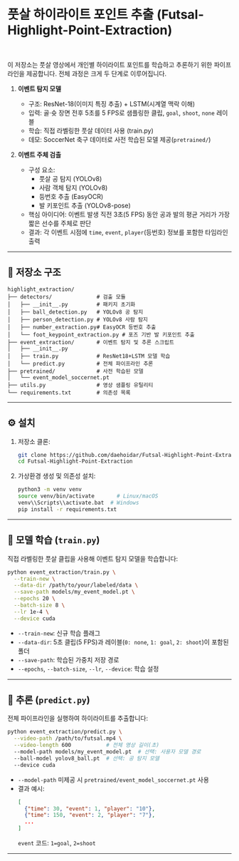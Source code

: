 
# 풋살 하이라이트 포인트 추출 (Futsal-Highlight-Point-Extraction)
<br/>

이 저장소는 풋살 영상에서 개인별 하이라이트 포인트를 학습하고 추론하기 위한 파이프라인을 제공합니다. 전체 과정은 크게 두 단계로 이루어집니다.

1. **이벤트 탐지 모델**  
   - 구조: ResNet-18(이미지 특징 추출) + LSTM(시계열 맥락 이해)  
   - 입력: 골·슛 장면 전후 5초를 5 FPS로 샘플링한 클립, `goal`, `shoot`, `none` 레이블  
   - 학습: 직접 라벨링한 풋살 데이터 사용 (train.py)  
   - 데모: SoccerNet 축구 데이터로 사전 학습된 모델 제공(`pretrained/`)  

2. **이벤트 주체 검출**  
   - 구성 요소:
     - 풋살 공 탐지 (YOLOv8)  
     - 사람 객체 탐지 (YOLOv8)  
     - 등번호 추출 (EasyOCR)  
     - 발 키포인트 추출 (YOLOv8-pose)  
   - 핵심 아이디어: 이벤트 발생 직전 3초(5 FPS) 동안 공과 발의 평균 거리가 가장 짧은 선수를 주체로 판단  
   - 결과: 각 이벤트 시점에 `time`, `event`, `player`(등번호) 정보를 포함한 타임라인 출력  

---

## 📁 저장소 구조
```
highlight_extraction/
├── detectors/              # 검출 모듈
│   ├── __init__.py         # 패키지 초기화
│   ├── ball_detection.py   # YOLOv8 공 탐지
│   ├── person_detection.py # YOLOv8 사람 탐지
│   ├── number_extraction.py# EasyOCR 등번호 추출
│   └── foot_keypoint_extraction.py # 포즈 기반 발 키포인트 추출
├── event_extraction/       # 이벤트 탐지 및 추론 스크립트
│   ├── __init__.py
│   ├── train.py            # ResNet18+LSTM 모델 학습
│   └── predict.py          # 전체 파이프라인 추론
├── pretrained/             # 사전 학습된 모델
│   └── event_model_soccernet.pt
├── utils.py                # 영상 샘플링 유틸리티
└── requirements.txt        # 의존성 목록
```

---

## ⚙️ 설치

1. 저장소 클론:
   ```bash
   git clone https://github.com/daehoidar/Futsal-Highlight-Point-Extraction.git
   cd Futsal-Highlight-Point-Extraction
   ```

2. 가상환경 생성 및 의존성 설치:
   ```bash
   python3 -m venv venv
   source venv/bin/activate       # Linux/macOS
   venv\\Scripts\\activate.bat  # Windows
   pip install -r requirements.txt
   ```

---

## 🚀 모델 학습 (`train.py`)

직접 라벨링한 풋살 클립을 사용해 이벤트 탐지 모델을 학습합니다:

```bash
python event_extraction/train.py \
  --train-new \
  --data-dir /path/to/your/labeled/data \
  --save-path models/my_event_model.pt \
  --epochs 20 \
  --batch-size 8 \
  --lr 1e-4 \
  --device cuda
```

- `--train-new`: 신규 학습 플래그
- `--data-dir`: 5초 클립(5 FPS)과 레이블(`0: none`, `1: goal`, `2: shoot`)이 포함된 폴더
- `--save-path`: 학습된 가중치 저장 경로
- `--epochs`, `--batch-size`, `--lr`, `--device`: 학습 설정

---

## 🎯 추론 (`predict.py`)

전체 파이프라인을 실행하여 하이라이트를 추출합니다:

```bash
python event_extraction/predict.py \
  --video-path /path/to/futsal.mp4 \
  --video-length 600           # 전체 영상 길이(초)
  --model-path models/my_event_model.pt  # 선택: 사용자 모델 경로
  --ball-model yolov8_ball.pt  # 선택: 공 탐지 모델
  --device cuda
```

- `--model-path` 미제공 시 `pretrained/event_model_soccernet.pt` 사용
- 결과 예시:
  ```json
  [
    {"time": 30, "event": 1, "player": "10"},
    {"time": 150, "event": 2, "player": "7"},
    ...
  ]
  ```
  `event` 코드: `1=goal`, `2=shoot`  

---



